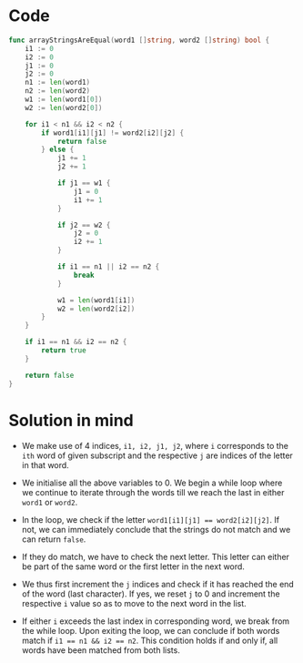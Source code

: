 Code
====

```go
func arrayStringsAreEqual(word1 []string, word2 []string) bool {
	i1 := 0
	i2 := 0
	j1 := 0
	j2 := 0
	n1 := len(word1)
	n2 := len(word2)
	w1 := len(word1[0])
	w2 := len(word2[0])

	for i1 < n1 && i2 < n2 {
		if word1[i1][j1] != word2[i2][j2] {
			return false
		} else {
			j1 += 1
			j2 += 1

			if j1 == w1 {
				j1 = 0
				i1 += 1
			}

			if j2 == w2 {
				j2 = 0
				i2 += 1
			}

			if i1 == n1 || i2 == n2 {
				break
			}

			w1 = len(word1[i1])
			w2 = len(word2[i2])
		}
	}

	if i1 == n1 && i2 == n2 {
		return true
	}

	return false
}
```

Solution in mind
================

-	We make use of 4 indices, `i1, i2, j1, j2`, where `i` corresponds to the `ith` word of given subscript and the respective `j` are indices of the letter in that word.

-	We initialise all the above variables to 0. We begin a while loop where we continue to iterate through the words till we reach the last in either `word1` or `word2`.

-	In the loop, we check if the letter `word1[i1][j1] == word2[i2][j2]`. If not, we can immediately conclude that the strings do not match and we can return `false`.

-	If they do match, we have to check the next letter. This letter can either be part of the same word or the first letter in the next word.

-	We thus first increment the `j` indices and check if it has reached the end of the word (last character). If yes, we reset `j` to 0 and increment the respective `i` value so as to move to the next word in the list.

-	If either `i` exceeds the last index in corresponding word, we break from the while loop. Upon exiting the loop, we can conclude if both words match if `i1 == n1 && i2 == n2`. This condition holds if and only if, all words have been matched from both lists.
